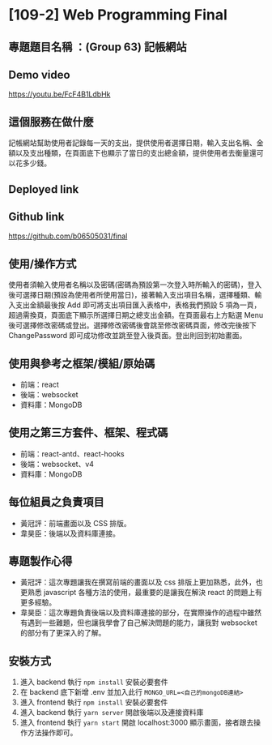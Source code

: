 # [109-2] Web Programming Final

## 專題題目名稱 ：(Group 63) 記帳網站

## Demo video

https://youtu.be/FcF4B1LdbHk

## 這個服務在做什麼

記帳網站幫助使用者記錄每一天的支出，提供使用者選擇日期，輸入支出名稱、金額以及支出種類，在頁面底下也顯示了當日的支出總金額，提供使用者去衡量還可以花多少錢。

## Deployed link

## Github link

https://github.com/b06505031/final

## 使用/操作方式

使用者須輸入使用者名稱以及密碼(密碼為預設第一次登入時所輸入的密碼)，登入後可選擇日期(預設為使用者所使用當日)，接著輸入支出項目名稱，選擇種類、輸入支出金額最後按 Add 即可將支出項目匯入表格中，表格我們預設 5 項為一頁，超過需換頁，頁面底下顯示所選擇日期之總支出金額。在頁面最右上方點選 Menu 後可選擇修改密碼或登出。選擇修改密碼後會跳至修改密碼頁面，修改完後按下 ChangePassword 即可成功修改並跳至登入後頁面。登出則回到初始畫面。

## 使用與參考之框架/模組/原始碼

- 前端：react
- 後端：websocket
- 資料庫：MongoDB

## 使用之第三方套件、框架、程式碼

- 前端：react-antd、react-hooks
- 後端：websocket、v4
- 資料庫：MongoDB

## 每位組員之負責項目

- 黃冠評：前端畫面以及 CSS 排版。
- 韋昊臣：後端以及資料庫連接。

## 專題製作心得

- 黃冠評：這次專題讓我在撰寫前端的畫面以及 css 排版上更加熟悉，此外，也更熟悉 javascript 各種方法的使用，最重要的是讓我在解決 react 的問題上有更多經驗。
- 韋昊臣：這次專題負責後端以及資料庫連接的部分，在實際操作的過程中雖然有遇到一些難題，但也讓我學會了自己解決問題的能力，讓我對 websocket 的部分有了更深入的了解。

## 安裝方式

1. 進入 backend 執行 `npm install` 安裝必要套件
2. 在 backend 底下新增 .env 並加入此行 `MONGO_URL=<自己的mongoDB連結>`
3. 進入 frontend 執行 `npm install` 安裝必要套件
4. 進入 backend 執行 `yarn server` 開啟後端以及連接資料庫
5. 進入 frontend 執行 `yarn start` 開啟 localhost:3000 顯示畫面，接者跟去操作方法操作即可。
